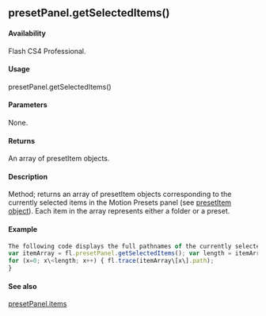 ## presetPanel.getSelectedItems()

#### Availability

Flash CS4 Professional.

#### Usage

presetPanel.getSelectedItems()

#### Parameters

None.

#### Returns

An array of presetItem objects.

#### Description

Method; returns an array of presetItem objects corresponding to the currently selected items in the Motion Presets panel (see [presetItem object](#!AdobeDocs/developers-animatesdk-docs/test/presetItem_object/presetItem_summary.md)). Each item in the array represents either a folder or a preset.

#### Example

```javascript
The following code displays the full pathnames of the currently selected items in the Motion Presets panel:
var itemArray = fl.presetPanel.getSelectedItems(); var length = itemArray.length
for (x=0; x\<length; x++) { fl.trace(itemArray\[x\].path);
}

```
#### See also

[presetPanel.items](#!AdobeDocs/developers-animatesdk-docs/test/presetPanel_object/presetPane9.md)
